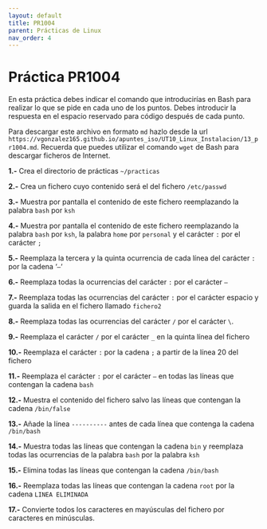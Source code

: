 ```yaml
---
layout: default
title: PR1004
parent: Prácticas de Linux
nav_order: 4
---
```


# Práctica PR1004

En esta práctica debes indicar el comando que introducirías en Bash para realizar lo que se pide en cada uno de los puntos. Debes introducir la respuesta en el espacio reservado para código después de cada punto.

Para descargar este archivo en formato `md` hazlo desde la url `https://vgonzalez165.github.io/apuntes_iso/UT10_Linux_Instalacion/13_pr1004.md`. Recuerda que puedes utilizar el comando `wget` de Bash para descargar ficheros de Internet.


**1.-** Crea el directorio de prácticas `~/practicas`


**2.-** Crea un fichero cuyo contenido será el del fichero `/etc/passwd`


**3.-** Muestra por pantalla el contenido de este fichero reemplazando la palabra `bash` por `ksh`


**4.-** Muestra por pantalla el contenido de este fichero reemplazando la palabra `bash` por `ksh`, la palabra `home` por `personal` y el carácter `:` por el carácter `;`


**5.-** Reemplaza la tercera y la quinta ocurrencia de cada línea del carácter `:` por la cadena ‘` – `‘


**6.-** Reemplaza todas la ocurrencias del carácter `:` por el carácter `–`


**7.-** Reemplaza todas las ocurrencias del carácter `:` por el carácter espacio y guarda la salida en el fichero llamado `fichero2`


**8.-** Reemplaza todas las ocurrencias del carácter `/` por el carácter `\`.


**9.-** Reemplaza el carácter `/` por el carácter `_` en la quinta línea del fichero


**10.-** Reemplaza el carácter `:` por la cadena ` ; ` a partir de la línea 20 del fichero


**11.-** Reemplaza el carácter `:` por el carácter `–` en todas las líneas que contengan la cadena `bash`


**12.-** Muestra el contenido del fichero salvo las líneas que contengan la cadena `/bin/false`


**13.-** Añade la línea `----------` antes de cada línea que contenga la cadena `/bin/bash`


**14.-** Muestra todas las líneas que contengan la cadena `bin` y reemplaza todas las ocurrencias de la palabra `bash` por la palabra `ksh`


**15.-** Elimina todas las líneas que contengan la cadena `/bin/bash`


**16.-** Reemplaza todas las líneas que contengan la cadena `root` por la cadena `LINEA ELIMINADA`


**17.-** Convierte todos los caracteres en mayúsculas del fichero por caracteres en minúsculas.


